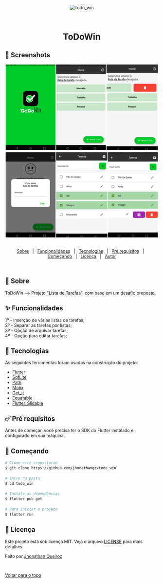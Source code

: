 <div align="center" id="top"> 
  <img src="./.github/app.gif" alt="Todo_win" />

  &#xa0;

  <!-- <a href="https://todo_win.netlify.com">Demo</a> -->
</div>

<h1 align="center">ToDoWin</h1>

## 📱 Screenshots
<div>
  <img src="https://github.com/jhonathanqz/todo_win/blob/master/screenshots/home1.jpg" width="600px" style="max-width:100%;" alt="imagem do projeto">
  <img src="https://github.com/jhonathanqz/todo_win/blob/master/screenshots/home2.jpg" width="600px" style="max-width:100%;" alt="imagem do projeto">
</div>

<br>

<p align="center">
  <a href="#dart-sobre">Sobre</a> &#xa0; | &#xa0; 
  <a href="#sparkles-funcionalidades">Funcionalidades</a> &#xa0; | &#xa0;
  <a href="#rocket-tecnologias">Tecnologias</a> &#xa0; | &#xa0;
  <a href="#white_check_mark-pré-requesitos">Pré requisitos</a> &#xa0; | &#xa0;
  <a href="#rocket-começando">Começando</a> &#xa0; | &#xa0;
  <a href="#memo-licença">Licença</a> &#xa0; | &#xa0;
  <a href="https://github.com/jhonathanqz" target="_blank">Autor</a>
</p>

<br>

## :dart: Sobre ##

ToDoWin --> Projeto "Lista de Tarefas", com base em um desafio proposto.

## :sparkles: Funcionalidades ##

1º - Inserção de várias listas de tarefas;
<br>
2º - Separar as tarefas por listas;
<br>
3º - Opção de arquivar tarefas;
<br>
4º - Opção para editar tarefas;

## :rocket: Tecnologias ##

As seguintes ferramentas foram usadas na construção do projeto:

- [Flutter](https://flutter.dev/)
- [SqfLite](https://pub.dev/packages/sqflite)
- [Path](https://pub.dev/packages/path)
- [Mobx](https://pub.dev/packages/mobx)
- [Get_it](https://pub.dev/packages/get_it)
- [Equatable](https://pub.dev/packages/equatable)
- [Flutter_Slidable](https://pub.dev/packages/flutter_slidable)

## :white_check_mark: Pré requisitos ##

Antes de começar, você precisa ter o SDK do Flutter instalado e configurado em sua máquina.

## :rocket: Começando ##

```bash
# Clone este repositório
$ git clone https://github.com/jhonathanqz/todo_win

# Entre na pasta
$ cd todo_win

# Instale as dependências
$ flutter pub get

# Para iniciar o projeto
$ flutter run

```

## :memo: Licença ##

Este projeto está sob licença MIT. Veja o arquivo [LICENSE](LICENSE.md) para mais detalhes.


Feito por <a href="https://github.com/jhonathanqz" target="_blank">Jhonathan Queiroz</a>

&#xa0;

<a href="#top">Voltar para o topo</a>
